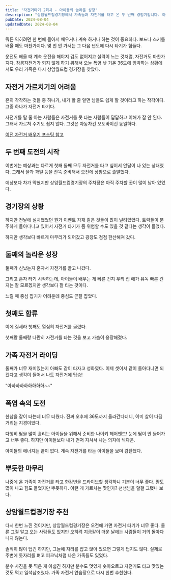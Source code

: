 ```yaml
---
title: "자전거타기 2회차 - 아이들의 놀라운 성장"
description: "상암월드컵경기장에서 가족들과 자전거를 타고 온 두 번째 경험기입니다. 아이들이 자전거를 마스터해가는 과정과 가족 시간의 소중함을 담았습니다."
pubDate: 2024-08-04
updatedDate: 2024-08-04
---
```


뭐든 익히려면 한 번에 몰아서 배우거나 계속 하거나 하는 것이 중요하다. 보드나 스키를 배울 때도 마찬가지다. 몇 번 안 가서는 그 다음 년도에 다시 타기가 힘들다.

운전도 배울 때 계속 운전을 해야지 겁도 없어지고 실력이 느는 것처럼, 자전거도 마찬가지다. 장롱자전거가 되지 않게 하기 위해서 오늘 폭염 낮 기온 36도에 임박하는 상황에서도 우리 가족은 다시 상암월드컵 경기장을 찾았다.

## 자전거 가르치기의 어려움

흔히 착각하는 것들 중 하나가, 내가 할 줄 알면 남들도 쉽게 할 것이라고 하는 착각이다. 그중 하나가 자전거 타기다.

자전거를 탈 줄 아는 사람들은 자전거를 못 타는 사람들이 답답하고 이해가 잘 안 된다. 그래서 가르쳐 주기도 쉽지 않다. 그것은 자동차건 오토바이건 동일하다.

[이전 자전거 배우기 포스팅 참고](/아이들-자전거-마스터-하기/)

## 두 번째 도전의 시작

이번에는 예상과는 다르게 첫째 둘째 모두 자전거를 타고 싶어서 안달이 나 있는 상태였다. 그래서 물과 과일 등을 잔뜩 준비해서 오전에 상암으로 출발했다.

예상보다 차가 막혔지만 상암월드컵경기장의 주차장은 아직 주차할 곳이 많이 남아 있었다.

## 경기장의 상황

하지만 전날에 설치했었던 뭔가 이벤트 자재 같은 것들이 많이 널려있었다. 트럭들이 분주하게 돌아다니고 있어서 자전거 타기가 좀 위험할 수도 있을 것 같다는 생각이 들었다.

하지만 생각보다 빠르게 마무리가 되어갔고 광장도 점점 한산해져 갔다.

## 둘째의 놀라운 성장

둘째가 신났는지 혼자서 자전거를 끌고 나갔다.

그리고 혼자 타기 시작하는데, 아이들이 배우는 게 빠른 건지 우리 집 애가 유독 빠른 건지는 잘 모르겠지만 생각보다 잘 타는 것이다.

느릴 때 중심 잡기가 어려운데 중심도 곧잘 잡았다.

## 첫째도 합류

이에 질세라 첫째도 열심히 자전거를 굴렸다.

첫째랑 둘째랑 나란히 자전거를 타는 것을 보고 가슴이 웅장해졌다.

## 가족 자전거 라이딩

둘째가 너무 재미있는지 아빠도 같이 타자고 성화였다. 이제 셋이서 같이 돌아다니면 되겠다고 생각이 들어서 나도 자전거에 탑승!

"아하하하하하하하하~~"

## 폭염 속의 도전

한참을 같이 타는데 너무 더웠다. 진짜 오후에 36도까지 올라간다더니, 이미 살이 따끔거리는 지경이었다.

다행히 땀을 많이 흘리는 아이들을 위해서 준비한 나이키 헤어밴드! 눈에 땀이 안 들어가고 너무 좋다. 하지만 아이들보다 내가 먼저 지쳐서 나는 의자에 넉다운.

아이들의 에너지는 끝이 없다. 계속 자전거를 타는 아이들을 보며 감탄했다.

## 뿌듯한 마무리

나중에 온 가족이 자전거를 타고 한강변을 드라이브할 생각하니 기분이 너무 좋다. 땀도 많이 나고 힘도 들었지만 뿌듯하다. 이런 게 가르치는 맛인가? 선생님을 할걸 그랬나 보다.

## 상암월드컵경기장 추천

다시 한번 느낀 것이지만, 상암월드컵경기장은 오전에 가면 자전거 타기가 너무 좋다. 물론 그걸 알고 오는 사람들도 있지만 오히려 지금같이 더운 날에는 사람들이 거의 돌아다니지 않는다.

솔직히 많이 덥긴 하지만, 그늘에 자리를 잡고 앉아 있으면 그렇게 덥지도 않다. 실제로 주변에 돗자리를 펴고 피크닉처럼 나온 가족들도 있었다.

분수 사진을 못 찍은 게 아쉽긴 하지만 분수도 멋있게 솟아오르고 자전거도 타고 맛있는 것도 먹고 일석삼조였다. 가족 자전거 연습장으로 다시 한번 추천한다.